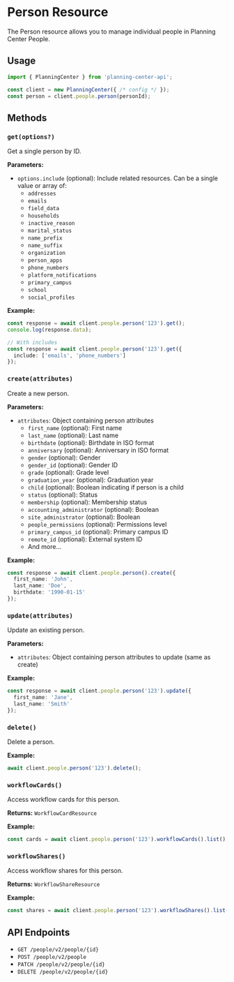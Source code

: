 # Person Resource

The Person resource allows you to manage individual people in Planning Center People.

## Usage

```typescript
import { PlanningCenter } from 'planning-center-api';

const client = new PlanningCenter({ /* config */ });
const person = client.people.person(personId);
```

## Methods

### `get(options?)`

Get a single person by ID.

**Parameters:**
- `options.include` (optional): Include related resources. Can be a single value or array of:
  - `addresses`
  - `emails`
  - `field_data`
  - `households`
  - `inactive_reason`
  - `marital_status`
  - `name_prefix`
  - `name_suffix`
  - `organization`
  - `person_apps`
  - `phone_numbers`
  - `platform_notifications`
  - `primary_campus`
  - `school`
  - `social_profiles`

**Example:**
```typescript
const response = await client.people.person('123').get();
console.log(response.data);

// With includes
const response = await client.people.person('123').get({
  include: ['emails', 'phone_numbers']
});
```

### `create(attributes)`

Create a new person.

**Parameters:**
- `attributes`: Object containing person attributes
  - `first_name` (optional): First name
  - `last_name` (optional): Last name
  - `birthdate` (optional): Birthdate in ISO format
  - `anniversary` (optional): Anniversary in ISO format
  - `gender` (optional): Gender
  - `gender_id` (optional): Gender ID
  - `grade` (optional): Grade level
  - `graduation_year` (optional): Graduation year
  - `child` (optional): Boolean indicating if person is a child
  - `status` (optional): Status
  - `membership` (optional): Membership status
  - `accounting_administrator` (optional): Boolean
  - `site_administrator` (optional): Boolean
  - `people_permissions` (optional): Permissions level
  - `primary_campus_id` (optional): Primary campus ID
  - `remote_id` (optional): External system ID
  - And more...

**Example:**
```typescript
const response = await client.people.person().create({
  first_name: 'John',
  last_name: 'Doe',
  birthdate: '1990-01-15'
});
```

### `update(attributes)`

Update an existing person.

**Parameters:**
- `attributes`: Object containing person attributes to update (same as create)

**Example:**
```typescript
const response = await client.people.person('123').update({
  first_name: 'Jane',
  last_name: 'Smith'
});
```

### `delete()`

Delete a person.

**Example:**
```typescript
await client.people.person('123').delete();
```

### `workflowCards()`

Access workflow cards for this person.

**Returns:** `WorkflowCardResource`

**Example:**
```typescript
const cards = await client.people.person('123').workflowCards().list();
```

### `workflowShares()`

Access workflow shares for this person.

**Returns:** `WorkflowShareResource`

**Example:**
```typescript
const shares = await client.people.person('123').workflowShares().list();
```

## API Endpoints

- `GET /people/v2/people/{id}`
- `POST /people/v2/people`
- `PATCH /people/v2/people/{id}`
- `DELETE /people/v2/people/{id}`
